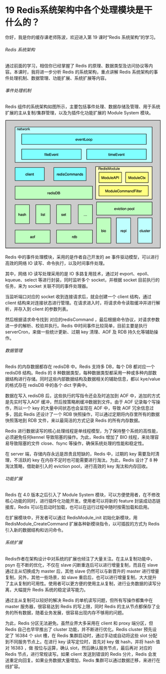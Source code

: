 19 Redis系统架构中各个处理模块是干什么的？
=========================

你好，我是你的缓存课老师陈波，欢迎进入第 19 课时“Redis 系统架构”的学习。

###### Redis 系统架构

通过前面的学习，相信你已经掌握了 Redis 的原理、数据类型及访问协议等内容。本课时，我将进一步分析 Redis 的系统架构，重点讲解 Redis 系统架构的事件处理机制、数据管理、功能扩展、系统扩展等内容。

###### 事件处理机制

Redis 组件的系统架构如图所示，主要包括事件处理、数据存储及管理、用于系统扩展的主从复制/集群管理，以及为插件化功能扩展的 Module System 模块。

![img](assets/CgotOV2phZSAJMETAACUckqH35I814.png)

Redis 中的事件处理模块，采用的是作者自己开发的 ae 事件驱动模型，可以进行高效的网络 IO 读写、命令执行，以及时间事件处理。

其中，网络 IO 读写处理采用的是 IO 多路复用技术，通过对 evport、epoll、kqueue、select 等进行封装，同时监听多个 socket，并根据 socket 目前执行的任务，来为 socket 关联不同的事件处理器。

当监听端口对应的 socket 收到连接请求后，就会创建一个 client 结构，通过 client 结构来对连接状态进行管理。在请求进入时，将请求命令读取缓冲并进行解析，并存入到 client 的参数列表。

然后根据请求命令找到 对应的redisCommand ，最后根据命令协议，对请求参数进一步的解析、校验并执行。Redis 中时间事件比较简单，目前主要是执行 serverCron，来做一些统计更新、过期 key 清理、AOF 及 RDB 持久化等辅助操作。

###### 数据管理

Redis 的内存数据都存在 redisDB 中。Redis 支持多 DB，每个 DB 都对应一个 redisDB 结构。Redis 的 8 种数据类型，每种数据类型都采用一种或多种内部数据结构进行存储。同时这些内部数据结构及数据相关的辅助信息，都以 kye/value 的格式存在 redisDB 中的各个 dict 字典中。

数据在写入 redisDB 后，这些执行的写指令还会及时追加到 AOF 中，追加的方式是先实时写入AOF 缓冲，然后按策略刷缓冲数据到文件。由于 AOF 记录每个写操作，所以一个 key 的大量中间状态也会呈现在 AOF 中，导致 AOF 冗余信息过多，因此 Redis 还设计了一个 RDB 快照操作，可以通过定期将内存里所有的数据快照落地到 RDB 文件，来以最简洁的方式记录 Redis 的所有内存数据。

Redis 进行数据读写的核心处理线程是单线程模型，为了保持整个系统的高性能，必须避免任何kennel 导致阻塞的操作。为此，Redis 增加了 BIO 线程，来处理容易导致阻塞的文件 close、fsync 等操作，确保系统处理的性能和稳定性。

在 server 端，存储内存永远是昂贵且短缺的，Redis 中，过期的 key 需要及时清理，不活跃的 key 在内存不足时也可能需要进行淘汰。为此，Redis 设计了 8 种淘汰策略，借助新引入的 eviction pool，进行高效的 key 淘汰和内存回收。

###### 功能扩展

Redis 在 4.0 版本之后引入了 Module System 模块，可以方便使用者，在不修改核心功能的同时，进行插件化功能开发。使用者可以将新的 feature 封装成动态链接库，Redis 可以在启动时加载，也可以在运行过程中随时按需加载和启用。

在扩展模块中，开发者可以通过 RedisModule\_init 初始化新模块，用 RedisModule\_CreateCommand 扩展各种新模块指令，以可插拔的方式为 Redis 引入新的数据结构和访问命令。

###### 系统扩展

Redis作者在架构设计中对系统的扩展也倾注了大量关注。在主从复制功能中，psyn 在不断的优化，不仅在 slave 闪断重连后可以进行增量复制，而且在 slave 通过主从切换成为 master 后，其他 slave 仍然可以与新晋升的 master 进行增量复制，另外，其他一些场景，如 slave 重启后，也可以进行增量复制，大大提升了主从复制的可用性。使用者可以更方便的使用主从复制，进行业务数据的读写分离，大幅提升 Redis 系统的稳定读写能力。

通过主从复制可以较好的解决 Redis 的单机读写问题，但所有写操作都集中在 master 服务器，很容易达到 Redis 的写上限，同时 Redis 的主从节点都保存了业务的所有数据，随着业务发展，很容易出现内存不够用的问题。

为此，Redis 分区无法避免。虽然业界大多采用在 client 和 proxy 端分区，但 Redis 自己也早早推出了 cluster 功能，并不断进行优化。Redis cluster 预先设定了 16384 个 slot 槽，在 Redis 集群启动时，通过手动或自动将这些 slot 分配到不同服务节点上。在进行 key 读写定位时，首先对 key 做 hash，并将 hash 值对 16383 ，做 按位与运算，确认 slot，然后确认服务节点，最后再对 对应的 Redis 节点，进行常规读写。如果 client 发送到错误的 Redis 分片，Redis 会发送重定向回复。如果业务数据大量增加，Redis 集群可以通过数据迁移，来进行在线扩容。
